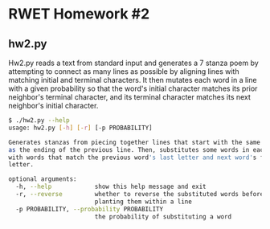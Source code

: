 # RWET Homework #2

## hw2.py

Hw2.py reads a text from standard input and generates a 7 stanza poem by attempting to connect as
many lines as possible by aligning lines with matching initial and terminal characters. It then
mutates each word in a line with a given probability so that the word's initial character matches
its prior neighbor's terminal character, and its terminal character matches its next neighbor's
initial character.

```bash
$ ./hw2.py --help
usage: hw2.py [-h] [-r] [-p PROBABILITY]

Generates stanzas from piecing together lines that start with the same sound
as the ending of the previous line. Then, substitutes some words in each line
with words that match the previous word's last letter and next word's first
letter.

optional arguments:
  -h, --help            show this help message and exit
  -r, --reverse         whether to reverse the substituted words before
                        planting them within a line
  -p PROBABILITY, --probability PROBABILITY
                        the probability of substituting a word
```
